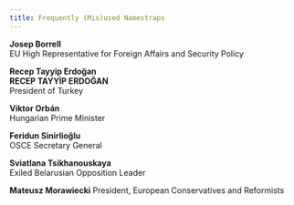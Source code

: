 ```yaml
---
title: Frequently (Mis)used Namestraps
---
```


**Josep Borrell**  
EU High Representative for Foreign Affairs and Security Policy

**Recep Tayyip Erdoğan**  
**RECEP TAYYİP ERDOĞAN**  
President of Turkey

**Viktor Orbán**  
Hungarian Prime Minister

**Feridun Sinirlioğlu**  
OSCE Secretary General

**Sviatlana Tsikhanouskaya**  
Exiled Belarusian Opposition Leader

**Mateusz Morawiecki**
President, European Conservatives and Reformists